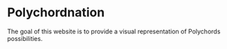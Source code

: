 # Polychordnation

The goal of this website is to provide a visual representation of Polychords possibilities.
